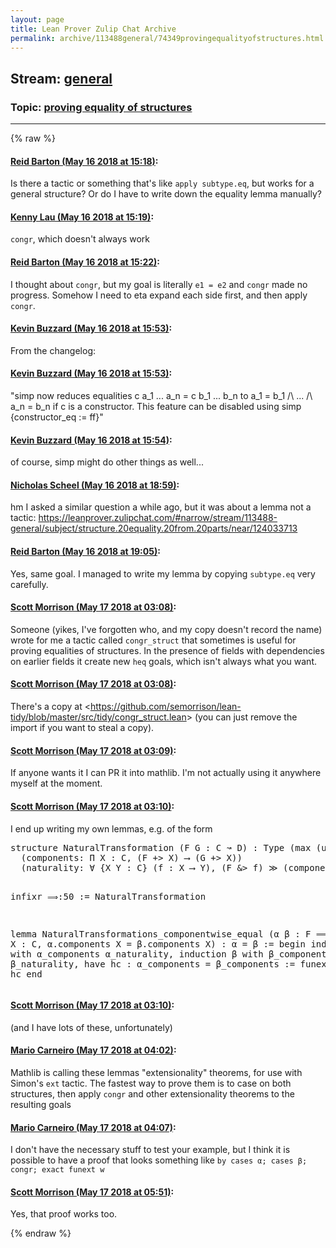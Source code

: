 ```yaml
---
layout: page
title: Lean Prover Zulip Chat Archive 
permalink: archive/113488general/74349provingequalityofstructures.html
---
```


## Stream: [general](index.html)
### Topic: [proving equality of structures](74349provingequalityofstructures.html)

---


{% raw %}
#### [ Reid Barton (May 16 2018 at 15:18)](https://leanprover.zulipchat.com/#narrow/stream/113488-general/topic/proving%20equality%20of%20structures/near/126644596):
<p>Is there a tactic or something that's like <code>apply subtype.eq</code>, but works for a general structure? Or do I have to write down the equality lemma manually?</p>

#### [ Kenny Lau (May 16 2018 at 15:19)](https://leanprover.zulipchat.com/#narrow/stream/113488-general/topic/proving%20equality%20of%20structures/near/126644607):
<p><code>congr</code>, which doesn't always work</p>

#### [ Reid Barton (May 16 2018 at 15:22)](https://leanprover.zulipchat.com/#narrow/stream/113488-general/topic/proving%20equality%20of%20structures/near/126644746):
<p>I thought about <code>congr</code>, but my goal is literally <code>e1 = e2</code> and <code>congr</code> made no progress. Somehow I need to eta expand each side first, and then apply <code>congr</code>.</p>

#### [ Kevin Buzzard (May 16 2018 at 15:53)](https://leanprover.zulipchat.com/#narrow/stream/113488-general/topic/proving%20equality%20of%20structures/near/126646065):
<p>From the changelog:</p>

#### [ Kevin Buzzard (May 16 2018 at 15:53)](https://leanprover.zulipchat.com/#narrow/stream/113488-general/topic/proving%20equality%20of%20structures/near/126646068):
<p>"simp now reduces equalities c a_1 ... a_n = c b_1 ... b_n to a_1 = b_1 /\ ... /\ a_n = b_n if c is a constructor. This feature can be disabled using simp {constructor_eq := ff}"</p>

#### [ Kevin Buzzard (May 16 2018 at 15:54)](https://leanprover.zulipchat.com/#narrow/stream/113488-general/topic/proving%20equality%20of%20structures/near/126646116):
<p>of course, simp might do other things as well...</p>

#### [ Nicholas Scheel (May 16 2018 at 18:59)](https://leanprover.zulipchat.com/#narrow/stream/113488-general/topic/proving%20equality%20of%20structures/near/126654166):
<p>hm I asked a similar question a while ago, but it was about a lemma not a tactic: <a href="#narrow/stream/113488-general/subject/structure.20equality.20from.20parts/near/124033713" title="#narrow/stream/113488-general/subject/structure.20equality.20from.20parts/near/124033713">https://leanprover.zulipchat.com/#narrow/stream/113488-general/subject/structure.20equality.20from.20parts/near/124033713</a></p>

#### [ Reid Barton (May 16 2018 at 19:05)](https://leanprover.zulipchat.com/#narrow/stream/113488-general/topic/proving%20equality%20of%20structures/near/126654471):
<p>Yes, same goal. I managed to write my lemma by copying <code>subtype.eq</code> very carefully.</p>

#### [ Scott Morrison (May 17 2018 at 03:08)](https://leanprover.zulipchat.com/#narrow/stream/113488-general/topic/proving%20equality%20of%20structures/near/126674624):
<p>Someone (yikes, I've forgotten who, and my copy doesn't record the name) wrote for me a tactic called <code>congr_struct</code> that sometimes is useful for proving equalities of structures. In the presence of fields with dependencies on earlier fields it create new <code>heq</code> goals, which isn't always what you want.</p>

#### [ Scott Morrison (May 17 2018 at 03:08)](https://leanprover.zulipchat.com/#narrow/stream/113488-general/topic/proving%20equality%20of%20structures/near/126674631):
<p>There's a copy at &lt;<a href="https://github.com/semorrison/lean-tidy/blob/master/src/tidy/congr_struct.lean" target="_blank" title="https://github.com/semorrison/lean-tidy/blob/master/src/tidy/congr_struct.lean">https://github.com/semorrison/lean-tidy/blob/master/src/tidy/congr_struct.lean</a>&gt; (you can just remove the import if you want to steal a copy).</p>

#### [ Scott Morrison (May 17 2018 at 03:09)](https://leanprover.zulipchat.com/#narrow/stream/113488-general/topic/proving%20equality%20of%20structures/near/126674640):
<p>If anyone wants it I can PR it into mathlib. I'm not actually using it anywhere myself at the moment.</p>

#### [ Scott Morrison (May 17 2018 at 03:10)](https://leanprover.zulipchat.com/#narrow/stream/113488-general/topic/proving%20equality%20of%20structures/near/126674691):
<p>I end up writing my own lemmas, e.g. of the form</p>
<div class="codehilite"><pre><span></span>structure NaturalTransformation (F G : C ↝ D) : Type (max (u+1) v) :=
  (components: Π X : C, (F +&gt; X) ⟶ (G +&gt; X))
  (naturality: ∀ {X Y : C} (f : X ⟶ Y), (F &amp;&gt; f) ≫ (components Y) = (components X) ≫ (G &amp;&gt; f))

infixr ` ⟹ `:50  := NaturalTransformation

lemma NaturalTransformations_componentwise_equal
  (α β : F ⟹ G)
  (w : ∀ X : C, α.components X = β.components X) : α = β :=
  begin
    induction α with α_components α_naturality,
    induction β with β_components β_naturality,
    have hc : α_components = β_components := funext w,
    subst hc
  end
</pre></div>

#### [ Scott Morrison (May 17 2018 at 03:10)](https://leanprover.zulipchat.com/#narrow/stream/113488-general/topic/proving%20equality%20of%20structures/near/126674692):
<p>(and I have lots of these, unfortunately)</p>

#### [ Mario Carneiro (May 17 2018 at 04:02)](https://leanprover.zulipchat.com/#narrow/stream/113488-general/topic/proving%20equality%20of%20structures/near/126676097):
<p>Mathlib is calling these lemmas "extensionality" theorems, for use with Simon's <code>ext</code> tactic. The fastest way to prove them is to case on both structures, then apply <code>congr</code> and other extensionality theorems to the resulting goals</p>

#### [ Mario Carneiro (May 17 2018 at 04:07)](https://leanprover.zulipchat.com/#narrow/stream/113488-general/topic/proving%20equality%20of%20structures/near/126676208):
<p>I don't have the necessary stuff to test your example, but I think it is possible to have a proof that looks something like <code>by cases α; cases β; congr; exact funext w</code></p>

#### [ Scott Morrison (May 17 2018 at 05:51)](https://leanprover.zulipchat.com/#narrow/stream/113488-general/topic/proving%20equality%20of%20structures/near/126679010):
<p>Yes, that proof works too.</p>


{% endraw %}
